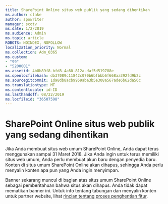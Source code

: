 ```yaml
---
title: SharePoint Online situs web publik yang sedang dihentikan
ms.author: clake
author: spowriter
manager: scotv
ms.date: 1/2/2019
ms.audience: Admin
ms.topic: article
ROBOTS: NOINDEX, NOFOLLOW
localization_priority: Normal
ms.collection: Adm_O365
ms.custom:
- "99"
- "5200001"
ms.assetid: 4b8b89f8-bfd8-4a60-812a-daf5d519788e
ms.openlocfilehash: db37089c11842c070b6bfbbb6f668aa392fd9b2c
ms.sourcegitcommit: 1d98db8acb9959aba3b5e308a567ade6b62da56c
ms.translationtype: MT
ms.contentlocale: id-ID
ms.lasthandoff: 08/22/2019
ms.locfileid: "36507598"
---
```

# <a name="sharepoint-online-public-websites-are-being-discontinued"></a>SharePoint Online situs web publik yang sedang dihentikan

Jika Anda membuat situs web umum SharePoint Online, Anda dapat terus menggunakan sampai 31 Maret 2018. Jika Anda ingin untuk terus memiliki situs web umum, Anda perlu membuat akun baru dengan penyedia baru. Konten di situs umum SharePoint Online akan dihapus, sehingga Anda perlu menyalin konten apa pun yang Anda ingin menyimpan.
  
Banner sekarang muncul di bagian atas situs umum SharePoint Online sebagai pemberitahuan bahwa situs akan dihapus. Anda tidak dapat mematikan banner ini. Untuk info tentang tabungan dan menyalin konten untuk partner website, lihat [rincian tentang proses penghentian fitur](https://go.microsoft.com/fwlink/?linkid=866980).
  